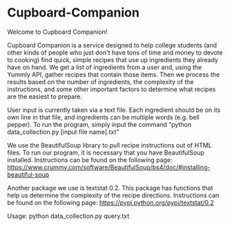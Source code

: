 # Cupboard-Companion
Welcome to Cupboard Companion!

Cupboard Companion is a service designed to help college students (and other kinds of people who just don't have tons of time and money to devote to cooking) find quick, simple recipes that use up ingredients they already have on hand. We get a list of ingredients from a user and, using the Yummly API, gather recipes that contain those items. Then we process the results based on the number of ingredients, the complexity of the instructions, and some other important factors to determine what recipes are the easiest to prepare. 

User input is currently taken via a text file. Each ingredient should be on its own line in that file, and ingredients can be multiple words (e.g. bell pepper). To run the program, simply input the command "python data_collection.py [input file name].txt"

We use the BeautifulSoup library to pull recipe instructions out of HTML files. To run our program, it is necessary that you have BeautifulSoup installed. Instructions can be found on the following page: 
https://www.crummy.com/software/BeautifulSoup/bs4/doc/#installing-beautiful-soup

Another package we use is textstat 0.2. This package has functions that help us determine the complexity of the recipe directions. Instructions can be found on the following page:
https://pypi.python.org/pypi/textstat/0.2

Usage: python data_collection.py query.txt
